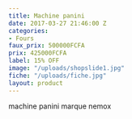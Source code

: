 ```yaml
---
title: Machine panini
date: 2017-03-27 21:46:00 Z
categories:
- Fours
faux_prix: 500000FCFA
prix: 425000FCFA
label: 15% OFF
image: "/uploads/shopslide1.jpg"
fiche: "/uploads/fiche.jpg"
layout: product
---
```


machine panini marque nemox